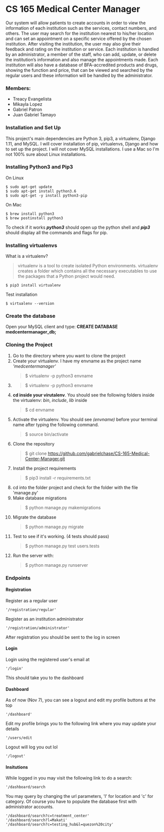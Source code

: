 # CS 165 Medical Center Manager
Our system will allow patients to create accounts in order to view the information of each institution such as the services, contact numbers, and others. The user may search for the institution nearest to his/her location and can set an appointment on a specific service offered by the chosen institution. After visiting the institution, the user may also give their feedback and rating on the institution or service. Each institution is handled by an administrator, a member of the staff, who can add, update, or delete the institution’s information and also manage the appointments made. Each institution will also have a database of BFA-accredited products and drugs, showing the function and price, that can be viewed and searched by the regular users and these information will be handled by the administrator.

### Members:
  - Treacy Evangelista
  - Mikayla Lopez
  - Gabriel Patron
  - Juan Gabriel Tamayo
  
### Installation and Set Up

This project's main dependencies are Python 3, pip3, a virtualenv, Django 1.11, and MySQL.
I will cover installation of pip, virtualenvs, Django and how to set up the project. I will not cover MySQL installations. I use a Mac so I'm not 100% sure about Linux installations.

### Installing Python3 and Pip3
On Linux

    $ sudo apt-get update
    $ sudo apt-get install python3.6
    $ sudo apt-get -y install python3-pip
    
On Mac
    
    $ brew install python3
    $ brew postinstall python3
    
To check if it works **_python3_** should open up the python shell and **_pip3_** should display all the commands and flags for pip.

### Installing virtualenvs
What is a virtualenv?
> virtualenv is a tool to create isolated Python environments. virtualenv  creates a folder which contains all the necessary executables to use the          packages that a Python project would need.

    $ pip3 install virtualenv
    
Test installation
    
    $ virtualenv --version
    
### Create the database
Open your MySQL client and type: **CREATE DATABASE medcentermanager_db;**

### Cloning the Project
1. Go to the directory where you want to clone the project
2. Create your virtualenv. I have my envname as the project name _'medcentermanager'_
    > $ virtualenv -p python3 envname
3. 
    > $ virtualenv -p python3 envname
4. **cd inside your virutalenv**. You should see the following folders inside the virtualenv: _bin_, _include_, _lib_ inside
    > $ cd envname
5. Activate the virtualenv. You should see _(envname)_ before your terminal name after typing the following command.
    > $ source bin/activate
6. Clone the repository
    > $ git clone https://github.com/gabrielchase/CS-165-Medical-Center-Manager.git
7. Install the project requirements
    > $ pip3 install -r requirements.txt
8. cd into the folder project and check for the folder with the file 'manage.py'
9. Make database migrations
    > $ python manage.py makemigrations
10. Migrate the database
    > $ python manage.py migrate
11. Test to see if it's working. (4 tests should pass)
    > $ python manage.py test users.tests
12. Run the server with:
    > $ python manage.py runserver


### Endpoints

#### Registration

Register as a regular user

    '/registration/regular'

Register as an institution administrator

    '/registration/administrator'

After registration you should be sent to the log in screen

#### Login

Login using the registered user's email at 

    '/login'

This should take you to the dashboard


#### Dashboard

As of now (Nov 7), you can see a logout and edit my profile buttons at the top

    '/dashboard'

Edit my profile brings you to the following link where you may update your details

    '/users/edit

Logout will log you out lol

    '/logout'

#### Insitutions

While logged in you may visit the following link to do a search:

    '/dashboard/search

You may query by changing the url parameters, 'l' for location and 'c' for category.
Of course you have to populate the database first with administrator accounts.

    '/dashboard/search?c=treatment_center'
    '/dashboard/search?l=Makati'
    '/dashboard/search?c=testing_hub&l=quezon%20city'
    